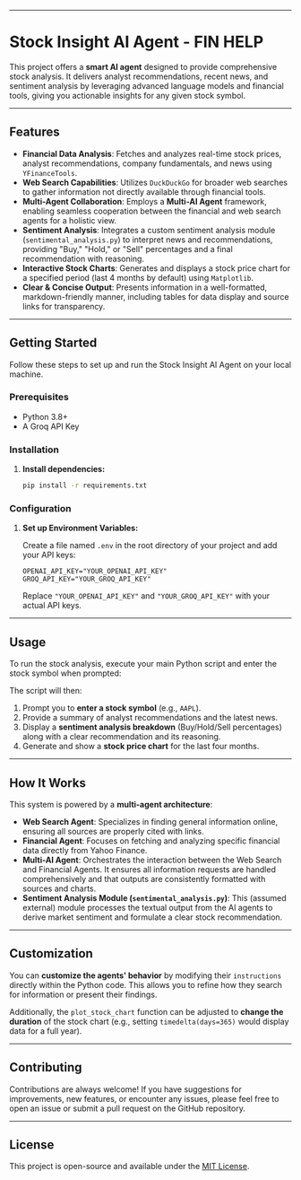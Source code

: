 -----

# Stock Insight AI Agent - FIN HELP

This project offers a **smart AI agent** designed to provide comprehensive stock analysis. It delivers analyst recommendations, recent news, and sentiment analysis by leveraging advanced language models and financial tools, giving you actionable insights for any given stock symbol.

-----

## Features

  * **Financial Data Analysis**: Fetches and analyzes real-time stock prices, analyst recommendations, company fundamentals, and news using `YFinanceTools`.
  * **Web Search Capabilities**: Utilizes `DuckDuckGo` for broader web searches to gather information not directly available through financial tools.
  * **Multi-Agent Collaboration**: Employs a **Multi-AI Agent** framework, enabling seamless cooperation between the financial and web search agents for a holistic view.
  * **Sentiment Analysis**: Integrates a custom sentiment analysis module (`sentimental_analysis.py`) to interpret news and recommendations, providing "Buy," "Hold," or "Sell" percentages and a final recommendation with reasoning.
  * **Interactive Stock Charts**: Generates and displays a stock price chart for a specified period (last 4 months by default) using `Matplotlib`.
  * **Clear & Concise Output**: Presents information in a well-formatted, markdown-friendly manner, including tables for data display and source links for transparency.

-----


## Getting Started

Follow these steps to set up and run the Stock Insight AI Agent on your local machine.

### Prerequisites

  * Python 3.8+
  * A Groq API Key
 

### Installation

1.  **Install dependencies:**

    ```bash
    pip install -r requirements.txt
    ```

### Configuration

1.  **Set up Environment Variables:**

    Create a file named `.env` in the root directory of your project and add your API keys:

    ```env
    OPENAI_API_KEY="YOUR_OPENAI_API_KEY"
    GROQ_API_KEY="YOUR_GROQ_API_KEY"
    ```

    Replace `"YOUR_OPENAI_API_KEY"` and `"YOUR_GROQ_API_KEY"` with your actual API keys.

-----

## Usage

To run the stock analysis, execute your main Python script and enter the stock symbol when prompted:

The script will then:

1.  Prompt you to **enter a stock symbol** (e.g., `AAPL`).
2.  Provide a summary of analyst recommendations and the latest news.
3.  Display a **sentiment analysis breakdown** (Buy/Hold/Sell percentages) along with a clear recommendation and its reasoning.
4.  Generate and show a **stock price chart** for the last four months.

-----

## How It Works

This system is powered by a **multi-agent architecture**:

  * **Web Search Agent**: Specializes in finding general information online, ensuring all sources are properly cited with links.
  * **Financial Agent**: Focuses on fetching and analyzing specific financial data directly from Yahoo Finance.
  * **Multi-AI Agent**: Orchestrates the interaction between the Web Search and Financial Agents. It ensures all information requests are handled comprehensively and that outputs are consistently formatted with sources and charts.
  * **Sentiment Analysis Module (`sentimental_analysis.py`)**: This (assumed external) module processes the textual output from the AI agents to derive market sentiment and formulate a clear stock recommendation.

-----

## Customization

You can **customize the agents' behavior** by modifying their `instructions` directly within the Python code. This allows you to refine how they search for information or present their findings.

Additionally, the `plot_stock_chart` function can be adjusted to **change the duration** of the stock chart (e.g., setting `timedelta(days=365)` would display data for a full year).

-----

## Contributing

Contributions are always welcome\! If you have suggestions for improvements, new features, or encounter any issues, please feel free to open an issue or submit a pull request on the GitHub repository.

-----

## License

This project is open-source and available under the [MIT License](https://www.google.com/search?q=LICENSE).

